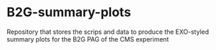 # B2G-summary-plots
Repository that stores the scrips and data to produce the EXO-styled summary plots for the B2G PAG of the CMS experiment
